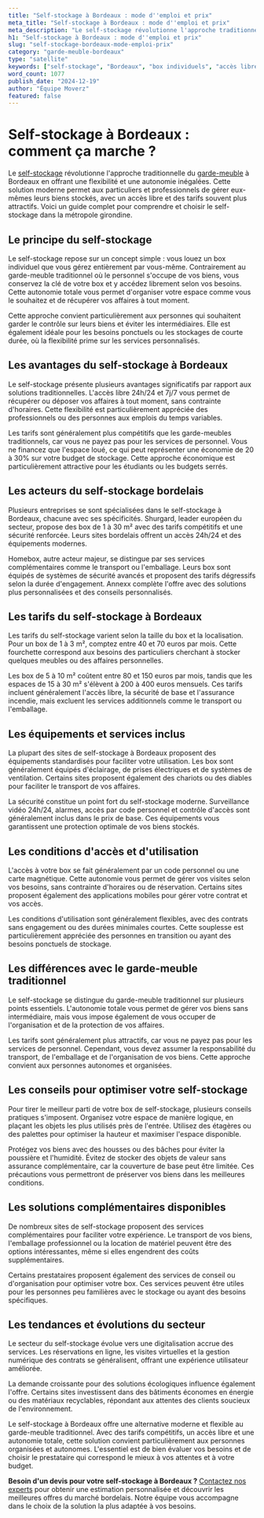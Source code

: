 ```yaml
---
title: "Self-stockage à Bordeaux : mode d''emploi et prix"
meta_title: "Self-stockage à Bordeaux : mode d''emploi et prix"
meta_description: "Le self-stockage révolutionne l'approche traditionnelle du garde-meuble à Bordeaux en offrant une flexibilité et une autonomie inégalées. Cette soluti."
h1: "Self-stockage à Bordeaux : mode d''emploi et prix"
slug: "self-stockage-bordeaux-mode-emploi-prix"
category: "garde-meuble-bordeaux"
type: "satellite"
keywords: ["self-stockage", "Bordeaux", "box individuels", "accès libre"]
word_count: 1077
publish_date: "2024-12-19"
author: "Équipe Moverz"
featured: false
---
```



# Self-stockage à Bordeaux : comment ça marche ?

Le [self-stockage](/blog/garde-meuble/self-stockage-mode-emploi-prix) révolutionne l'approche traditionnelle du [garde-meuble](/blog/garde-meuble-bordeaux/garde-meuble-bordeaux-guide) à Bordeaux en offrant une flexibilité et une autonomie inégalées. Cette solution moderne permet aux particuliers et professionnels de gérer eux-mêmes leurs biens stockés, avec un accès libre et des tarifs souvent plus attractifs. Voici un guide complet pour comprendre et choisir le self-stockage dans la métropole girondine.

## Le principe du self-stockage

Le self-stockage repose sur un concept simple : vous louez un box individuel que vous gérez entièrement par vous-même. Contrairement au garde-meuble traditionnel où le personnel s'occupe de vos biens, vous conservez la clé de votre box et y accédez librement selon vos besoins. Cette autonomie totale vous permet d'organiser votre espace comme vous le souhaitez et de récupérer vos affaires à tout moment.

Cette approche convient particulièrement aux personnes qui souhaitent garder le contrôle sur leurs biens et éviter les intermédiaires. Elle est également idéale pour les besoins ponctuels ou les stockages de courte durée, où la flexibilité prime sur les services personnalisés.

## Les avantages du self-stockage à Bordeaux

Le self-stockage présente plusieurs avantages significatifs par rapport aux solutions traditionnelles. L'accès libre 24h/24 et 7j/7 vous permet de récupérer ou déposer vos affaires à tout moment, sans contrainte d'horaires. Cette flexibilité est particulièrement appréciée des professionnels ou des personnes aux emplois du temps variables.

Les tarifs sont généralement plus compétitifs que les garde-meubles traditionnels, car vous ne payez pas pour les services de personnel. Vous ne financez que l'espace loué, ce qui peut représenter une économie de 20 à 30% sur votre budget de stockage. Cette approche économique est particulièrement attractive pour les étudiants ou les budgets serrés.

## Les acteurs du self-stockage bordelais

Plusieurs entreprises se sont spécialisées dans le self-stockage à Bordeaux, chacune avec ses spécificités. Shurgard, leader européen du secteur, propose des box de 1 à 30 m² avec des tarifs compétitifs et une sécurité renforcée. Leurs sites bordelais offrent un accès 24h/24 et des équipements modernes.

Homebox, autre acteur majeur, se distingue par ses services complémentaires comme le transport ou l'emballage. Leurs box sont équipés de systèmes de sécurité avancés et proposent des tarifs dégressifs selon la durée d'engagement. Annexx complète l'offre avec des solutions plus personnalisées et des conseils personnalisés.

## Les tarifs du self-stockage à Bordeaux

Les tarifs du self-stockage varient selon la taille du box et la localisation. Pour un box de 1 à 3 m², comptez entre 40 et 70 euros par mois. Cette fourchette correspond aux besoins des particuliers cherchant à stocker quelques meubles ou des affaires personnelles.

Les box de 5 à 10 m² coûtent entre 80 et 150 euros par mois, tandis que les espaces de 15 à 30 m² s'élèvent à 200 à 400 euros mensuels. Ces tarifs incluent généralement l'accès libre, la sécurité de base et l'assurance incendie, mais excluent les services additionnels comme le transport ou l'emballage.

## Les équipements et services inclus

La plupart des sites de self-stockage à Bordeaux proposent des équipements standardisés pour faciliter votre utilisation. Les box sont généralement équipés d'éclairage, de prises électriques et de systèmes de ventilation. Certains sites proposent également des chariots ou des diables pour faciliter le transport de vos affaires.

La sécurité constitue un point fort du self-stockage moderne. Surveillance vidéo 24h/24, alarmes, accès par code personnel et contrôle d'accès sont généralement inclus dans le prix de base. Ces équipements vous garantissent une protection optimale de vos biens stockés.

## Les conditions d'accès et d'utilisation

L'accès à votre box se fait généralement par un code personnel ou une carte magnétique. Cette autonomie vous permet de gérer vos visites selon vos besoins, sans contrainte d'horaires ou de réservation. Certains sites proposent également des applications mobiles pour gérer votre contrat et vos accès.

Les conditions d'utilisation sont généralement flexibles, avec des contrats sans engagement ou des durées minimales courtes. Cette souplesse est particulièrement appréciée des personnes en transition ou ayant des besoins ponctuels de stockage.

## Les différences avec le garde-meuble traditionnel

Le self-stockage se distingue du garde-meuble traditionnel sur plusieurs points essentiels. L'autonomie totale vous permet de gérer vos biens sans intermédiaire, mais vous impose également de vous occuper de l'organisation et de la protection de vos affaires.

Les tarifs sont généralement plus attractifs, car vous ne payez pas pour les services de personnel. Cependant, vous devez assumer la responsabilité du transport, de l'emballage et de l'organisation de vos biens. Cette approche convient aux personnes autonomes et organisées.

## Les conseils pour optimiser votre self-stockage

Pour tirer le meilleur parti de votre box de self-stockage, plusieurs conseils pratiques s'imposent. Organisez votre espace de manière logique, en plaçant les objets les plus utilisés près de l'entrée. Utilisez des étagères ou des palettes pour optimiser la hauteur et maximiser l'espace disponible.

Protégez vos biens avec des housses ou des bâches pour éviter la poussière et l'humidité. Évitez de stocker des objets de valeur sans assurance complémentaire, car la couverture de base peut être limitée. Ces précautions vous permettront de préserver vos biens dans les meilleures conditions.

## Les solutions complémentaires disponibles

De nombreux sites de self-stockage proposent des services complémentaires pour faciliter votre expérience. Le transport de vos biens, l'emballage professionnel ou la location de matériel peuvent être des options intéressantes, même si elles engendrent des coûts supplémentaires.

Certains prestataires proposent également des services de conseil ou d'organisation pour optimiser votre box. Ces services peuvent être utiles pour les personnes peu familières avec le stockage ou ayant des besoins spécifiques.

## Les tendances et évolutions du secteur

Le secteur du self-stockage évolue vers une digitalisation accrue des services. Les réservations en ligne, les visites virtuelles et la gestion numérique des contrats se généralisent, offrant une expérience utilisateur améliorée.

La demande croissante pour des solutions écologiques influence également l'offre. Certains sites investissent dans des bâtiments économes en énergie ou des matériaux recyclables, répondant aux attentes des clients soucieux de l'environnement.

Le self-stockage à Bordeaux offre une alternative moderne et flexible au garde-meuble traditionnel. Avec des tarifs compétitifs, un accès libre et une autonomie totale, cette solution convient particulièrement aux personnes organisées et autonomes. L'essentiel est de bien évaluer vos besoins et de choisir le prestataire qui correspond le mieux à vos attentes et à votre budget.

**Besoin d'un devis pour votre self-stockage à Bordeaux ?** [Contactez nos experts](/contact) pour obtenir une estimation personnalisée et découvrir les meilleures offres du marché bordelais. Notre équipe vous accompagne dans le choix de la solution la plus adaptée à vos besoins.
